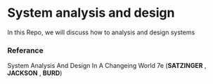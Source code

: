 # System analysis and design
In this Repo, we will discuss how to analysis and design systems
### Referance
System Analysis And Design In A Changeing World 7e (**SATZINGER** , **JACKSON** , **BURD**)
